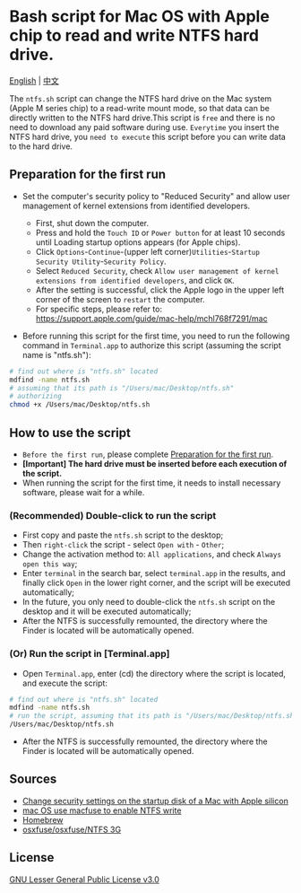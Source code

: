 # Bash script for Mac OS with Apple chip to read and write NTFS hard drive.

[English](readme.md) | [中文](readme-zh.md)

The `ntfs.sh` script can change the NTFS hard drive on the Mac system (Apple M series chip) to a read-write mount mode, so that data can be directly written to the NTFS hard drive.This script is `free` and there is no need to download any paid software during use.
`Everytime` you insert the NTFS hard drive, you `need to execute` this script before you can write data to the hard drive.

## Preparation for the first run
- Set the computer's security policy to "Reduced Security" and allow user management of kernel extensions from identified developers.
  - First, shut down the computer.
  - Press and hold the `Touch ID` or `Power button` for at least 10 seconds until Loading startup options appears (for Apple chips).
  - Click `Options`-`Continue`-(upper left corner)`Utilities`-`Startup Security Utility`-`Security Policy`.
  - Select `Reduced Security`, check `Allow user management of kernel extensions from identified developers`, and click `OK`.
  - After the setting is successful, click the Apple logo in the upper left corner of the screen to `restart` the computer.
  - For specific steps, please refer to: https://support.apple.com/guide/mac-help/mchl768f7291/mac

- Before running this script for the first time, you need to run the following command in `Terminal.app` to authorize this script (assuming the script name is "ntfs.sh"):
```bash
# find out where is "ntfs.sh" located
mdfind -name ntfs.sh
# assuming that its path is "/Users/mac/Desktop/ntfs.sh"
# authorizing
chmod +x /Users/mac/Desktop/ntfs.sh
```

## How to use the script
- `Before the first run`, please complete [Preparation for the first run](#preparation-for-the-first-run).
- **[Important] The hard drive must be inserted before each execution of the script.**
- When running the script for the first time, it needs to install necessary software, please wait for a while.

### (Recommended) Double-click to run the script
- First copy and paste the `ntfs.sh` script to the desktop;
- Then `right-click` the script - select `Open with` - `Other`;
- Change the activation method to: `All applications`, and check `Always open this way`;
- Enter `terminal` in the search bar, select `terminal.app` in the results, and finally click `Open` in the lower right corner, and the script will be executed automatically;
- In the future, you only need to double-click the `ntfs.sh` script on the desktop and it will be executed automatically;
- After the NTFS is successfully remounted, the directory where the Finder is located will be automatically opened.

### (Or) Run the script in [Terminal.app]
- Open `Terminal.app`, enter (cd) the directory where the script is located, and execute the script:
```bash
# find out where is "ntfs.sh" located
mdfind -name ntfs.sh
# run the script, assuming that its path is "/Users/mac/Desktop/ntfs.sh"
/Users/mac/Desktop/ntfs.sh
```
- After the NTFS is successfully remounted, the directory where the Finder is located will be automatically opened.


## Sources
- [Change security settings on the startup disk of a Mac with Apple silicon](https://support.apple.com/guide/mac-help/mchl768f7291/mac)
- [mac OS use macfuse to enable NTFS write](https://www.cnblogs.com/qkcan/p/17473575.html)
- [Homebrew](https://brew.sh/)
- [osxfuse/osxfuse/NTFS 3G](https://github.com/osxfuse/osxfuse/wiki/NTFS-3G)

## License
[GNU Lesser General Public License v3.0](https://choosealicense.com/licenses/gpl-3.0/)